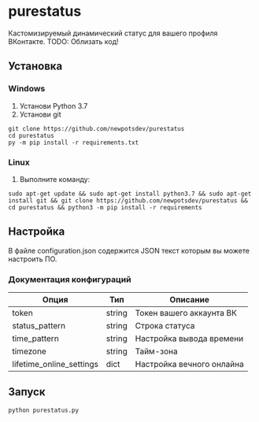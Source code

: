 # purestatus
Кастомизируемый динамический статус для вашего профиля ВКонтакте.
TODO: Облизать код!
## Установка
### Windows
1. Установи Python 3.7
2. Установи git
```
git clone https://github.com/newpotsdev/purestatus
cd purestatus
py -m pip install -r requirements.txt
```
### Linux
1. Выполните команду:
```
sudo apt-get update && sudo apt-get install python3.7 && sudo apt-get install git && git clone https://github.com/newpotsdev/purestatus && cd purestatus && python3 -m pip install -r requirements
```
## Настройка
В файле configuration.json содержится JSON текст которым вы можете настроить ПО.
### Документация конфигураций
| Опция                    | Тип           | Описание                          |
| ------------------------ | ------------- | --------------------------------- |
| token                    | string        | Токен вашего аккаунта ВК          |
| status_pattern           | string        | Строка статуса                    |
| time_pattern             | string        | Настройка вывода времени          |
| timezone                 | string        | Тайм-зона                         |
| lifetime_online_settings | dict          | Настройка вечного онлайна         |

## Запуск
```
python purestatus.py
```
